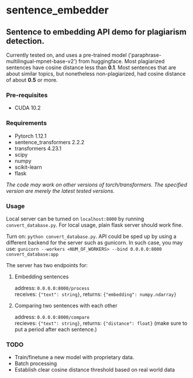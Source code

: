 # sentence_embedder

## Sentence to embedding API demo for plagiarism detection.
Currently tested on, and uses a pre-trained model ('paraphrase-multilingual-mpnet-base-v2') from huggingface. Most plagiarized sentences have cosine distance less than **0.1**. Most sentences that are about similar topics, but nonetheless non-plagiarized, had cosine distance of about **0.5** or more.

### Pre-requisites
* CUDA 10.2

### Requirements
* Pytorch 1.12.1
* sentence_transformers 2.2.2
* transformers 4.23.1
* scipy
* numpy
* scikit-learn
* flask

*The code may work on other versions of torch/transformers. The specified version are merely the latest tested versions.*

### Usage
Local server can be turned on `localhost:8000` by running `convert_database.py`. For local usage, plain flask server should work fine. 

Turn on: `python convert_database.py`. API could be sped up by using a different backend for the server such as gunicorn. In such case, you may use: `gunicorn --workers <NUM_OF_WORKERS> --bind 0.0.0.0:8000 convert_database:app`

The server has two endpoints for: 
1. Embedding sentences 

   address: `0.0.0.0:8000/process`  
   receives: `{"text": string}`, returns: `{"embedding": numpy.ndarray}`

3. Comparing two sentences with each other 

   address: `0.0.0.0:8000/compare`  
   recieves: `{"text": string}`, returns: `{"distance": float}` (make sure to put a period after each sentence.)

### TODO

* Train/finetune a new model with proprietary data.
* Batch processing
* Establish clear cosine distance threshold based on real world data


